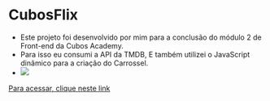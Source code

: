 <h1>CubosFlix</h1>



- Este projeto foi desenvolvido por mim para a conclusão do módulo 2 de Front-end da Cubos Academy.
- Para isso eu consumi a API da TMDB, E também utilizei o JavaScript dinâmico para a criação do Carrossel.
- <img src="https://i.imgur.com/qQo2b9g.png">

<a href="https://joaob1.github.io/cubosflix/">Para acessar, clique neste link</a>
